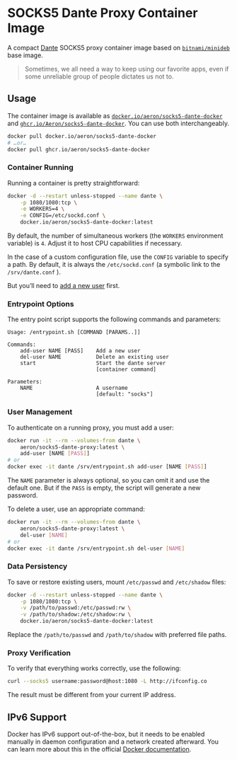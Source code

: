 # SOCKS5 Dante Proxy Container Image

A compact [Dante](https://www.inet.no/dante/) SOCKS5 proxy container image based on
[`bitnami/minideb`](https://hub.docker.com/r/bitnami/minideb) base image.

> Sometimes, we all need a way to keep using our favorite apps, even if some unreliable
> group of people dictates us not to.

## Usage

The container image is available as [`docker.io/aeron/socks5-dante-docker`][docker] and
[`ghcr.io/Aeron/socks5-dante-docker`][github]. You can use both interchangeably.

```sh
docker pull docker.io/aeron/socks5-dante-docker
# …or…
docker pull ghcr.io/aeron/socks5-dante-docker
```

[docker]: https://hub.docker.com/r/aeron/socks5-dante-docker
[github]: https://github.com/Aeron/socks5-dante-proxy/pkgs/container/socks5-dante-proxy

### Container Running

Running a container is pretty straightforward:

```sh
docker -d --restart unless-stopped --name dante \
    -p 1080/1080:tcp \
    -e WORKERS=4 \
    -e CONFIG=/etc/sockd.conf \
    docker.io/aeron/socks5-dante-docker:latest
```

By default, the number of simultaneous workers (the `WORKERS` environment variable)
is `4`. Adjust it to host CPU capabilities if necessary.

In the case of a custom configuration file, use the `CONFIG` variable to specify a path.
By default, it is always the `/etc/sockd.conf` (a symbolic link to the `/srv/dante.conf`
).

But you’ll need to [add a new user](#user-management) first.

### Entrypoint Options

The entry point script supports the following commands and parameters:

```text
Usage: /entrypoint.sh [COMMAND [PARAMS..]]

Commands:
    add-user NAME [PASS]    Add a new user
    del-user NAME           Delete an existing user
    start                   Start the dante server
                            [container command]

Parameters:
    NAME                    A username
                            [default: "socks"]
```

### User Management

To authenticate on a running proxy, you must add a user:

```sh
docker run -it --rm --volumes-from dante \
    aeron/socks5-dante-proxy:latest \
    add-user [NAME [PASS]]
# or
docker exec -it dante /srv/entrypoint.sh add-user [NAME [PASS]]
```

The `NAME` parameter is always optional, so you can omit it and use the default one.
But if the `PASS` is empty, the script will generate a new password.

To delete a user, use an appropriate command:

```sh
docker run -it --rm --volumes-from dante \
    aeron/socks5-dante-proxy:latest \
    del-user [NAME]
# or
docker exec -it dante /srv/entrypoint.sh del-user [NAME]
```

### Data Persistency

To save or restore existing users, mount `/etc/passwd` and `/etc/shadow` files:

```sh
docker -d --restart unless-stopped --name dante \
    -p 1080/1080:tcp \
    -v /path/to/passwd:/etc/passwd:rw \
    -v /path/to/shadow:/etc/shadow:rw \
    docker.io/aeron/socks5-dante-docker:latest
```

Replace the `/path/to/passwd` and `/path/to/shadow` with preferred file paths.

### Proxy Verification

To verify that everything works correctly, use the following:

```sh
curl --socks5 username:password@host:1080 -L http://ifconfig.co
```

The result must be different from your current IP address.

## IPv6 Support

Docker has IPv6 support out-of-the-box, but it needs to be enabled manually in daemon
configuration and a network created afterward.  You can learn more about this in the
official [Docker documentation][ipv6-docs].

[ipv6-docs]: https://docs.docker.com/config/daemon/ipv6/
